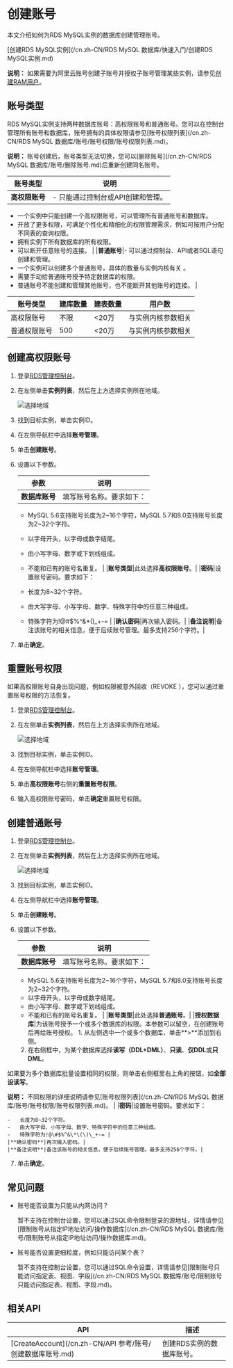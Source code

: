 # 创建账号

本文介绍如何为RDS MySQL实例的数据库创建管理账号。

[创建RDS MySQL实例](/cn.zh-CN/RDS MySQL 数据库/快速入门/创建RDS MySQL实例.md)

**说明：** 如果需要为阿里云账号创建子账号并授权子账号管理某些实例，请参见[创建RAM用户](https://help.aliyun.com/document_detail/121941.html)。

## 账号类型

RDS MySQL实例支持两种数据库账号：高权限账号和普通账号。您可以在控制台管理所有账号和数据库，账号拥有的具体权限请参见[账号权限列表](/cn.zh-CN/RDS MySQL 数据库/账号/账号权限/账号权限列表.md)。

**说明：** 账号创建后，账号类型无法切换，您可以[删除账号](/cn.zh-CN/RDS MySQL 数据库/账号/删除账号.md)后重新创建同名账号。

|账号类型|说明|
|----|--|
|**高权限账号**|-   只能通过控制台或API创建和管理。
-   一个实例中只能创建一个高权限账号，可以管理所有普通账号和数据库。
-   开放了更多权限，可满足个性化和精细化的权限管理需求，例如可按用户分配不同表的查询权限。
-   拥有实例下所有数据库的所有权限。
-   可以断开任意账号的连接。 |
|**普通账号**|-   可以通过控制台、API或者SQL语句创建和管理。
-   一个实例可以创建多个普通账号，具体的数量与实例内核有关 。
-   需要手动给普通账号授予特定数据库的权限。
-   普通账号不能创建和管理其他账号，也不能断开其他账号的连接。 |

|账号类型|建库数量|建表数量|用户数|
|----|----|----|---|
|高权限账号|不限|<20万|与实例内核参数相关|
|普通权限账号|500|<20万|与实例内核参数相关|

## 创建高权限账号

1.  登录[RDS管理控制台](https://rds.console.aliyun.com/)。

2.  在左侧单击**实例列表**，然后在上方选择实例所在地域。

    ![选择地域](https://static-aliyun-doc.oss-accelerate.aliyuncs.com/assets/img/zh-CN/3074469951/p36543.png)

3.  找到目标实例，单击实例ID。

4.  在左侧导航栏中选择**账号管理**。

5.  单击**创建账号**。

6.  设置以下参数。

    |参数|说明|
    |--|--|
    |**数据库账号**|填写账号名称。要求如下：

    -   MySQL 5.6支持账号长度为2~16个字符，MySQL 5.7和8.0支持账号长度为2~32个字符。
    -   以字母开头，以字母或数字结尾。
    -   由小写字母、数字或下划线组成。
    -   不能和已有的账号名重复。 |
    |**账号类型**|此处选择**高权限账号**。|
    |**密码**|设置账号密码。要求如下：

    -   长度为8~32个字符。
    -   由大写字母、小写字母、数字、特殊字符中的任意三种组成。
    -   特殊字符为!@\#$%^&\*\(\)\_+-= |
    |**确认密码**|再次输入密码。|
    |**备注说明**|备注该账号的相关信息，便于后续账号管理。最多支持256个字符。|

7.  单击**确定**。


## 重置账号权限

如果高权限账号自身出现问题，例如权限被意外回收（REVOKE ），您可以通过重置账号权限的方法恢复。

1.  登录[RDS管理控制台](https://rds.console.aliyun.com/)。

2.  在左侧单击**实例列表**，然后在上方选择实例所在地域。

    ![选择地域](https://static-aliyun-doc.oss-accelerate.aliyuncs.com/assets/img/zh-CN/3074469951/p36543.png)

3.  找到目标实例，单击实例ID。

4.  在左侧导航栏中选择**账号管理**。

5.  单击**高权限账号**右侧的**重置账号权限**。

6.  输入高权限账号密码，单击**确定**重置账号权限。


## 创建普通账号

1.  登录[RDS管理控制台](https://rds.console.aliyun.com/)。

2.  在左侧单击**实例列表**，然后在上方选择实例所在地域。

    ![选择地域](https://static-aliyun-doc.oss-accelerate.aliyuncs.com/assets/img/zh-CN/3074469951/p36543.png)

3.  找到目标实例，单击实例ID。

4.  在左侧导航栏中选择**账号管理**。

5.  单击**创建账号**。

6.  设置以下参数。

    |参数|说明|
    |--|--|
    |**数据库账号**|填写账号名称。要求如下：

    -   MySQL 5.6支持账号长度为2~16个字符，MySQL 5.7和8.0支持账号长度为2~32个字符。
    -   以字母开头，以字母或数字结尾。
    -   由小写字母、数字或下划线组成。
    -   不能和已有的账号名重复。 |
    |**账号类型**|此处选择**普通账号**。|
    |**授权数据库**|为该账号授予一个或多个数据库的权限。本参数可以留空，在创建账号后再给账号授权。     1.  从左侧选中一个或多个数据库，单击**\>**添加到右侧。
    2.  在右侧框中，为某个数据库选择**读写（DDL+DML）**、**只读**、**仅DDL**或**只DML**。

如果要为多个数据库批量设置相同的权限，则单击右侧框里右上角的按钮，如**全部设读写**。

**说明：** 不同权限的详细说明请参见[账号权限列表](/cn.zh-CN/RDS MySQL 数据库/账号/账号权限/账号权限列表.md)。 |
    |**密码**|设置账号密码。要求如下：

    -   长度为8~32个字符。
    -   由大写字母、小写字母、数字、特殊字符中的任意三种组成。
    -   特殊字符为!@\#$%^&\*\(\)\_+-= |
    |**确认密码**|再次输入密码。|
    |**备注说明**|备注该账号的相关信息，便于后续账号管理。最多支持256个字符。|

7.  单击**确定**。


## 常见问题

-   账号能否设置为只能从内网访问？

    暂不支持在控制台设置，您可以通过SQL命令限制登录的源地址，详情请参见[限制账号从指定IP地址访问/操作数据库](/cn.zh-CN/RDS MySQL 数据库/账号/限制账号从指定IP地址访问/操作数据库.md)。

-   账号能否设置更细粒度，例如只能访问某个表？

    暂不支持在控制台设置，您可以通过SQL命令设置，详情请参见[限制账号只能访问指定表、视图、字段](/cn.zh-CN/RDS MySQL 数据库/账号/限制账号只能访问指定表、视图、字段.md)。


## 相关API

|API|描述|
|---|--|
|[CreateAccount](/cn.zh-CN/API 参考/账号/创建数据库账号.md)|创建RDS实例的数据库账号。|


